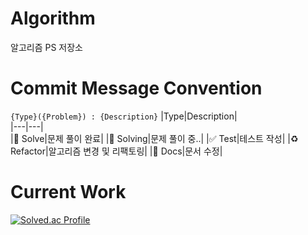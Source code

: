 # Algorithm
알고리즘 PS 저장소

# Commit Message Convention 
`{Type}({Problem}) : {Description}`
|Type|Description|  
|---|---|  
|:tada: Solve|문제 풀이 완료|
|:bookmark: Solving|문제 풀이 중..|
|:white_check_mark: Test|테스트 작성|
|:recycle: Refactor|알고리즘 변경 및 리팩토링|
|:memo: Docs|문서 수정| 

# Current Work
[![Solved.ac Profile](http://mazassumnida.wtf/api/v2/generate_badge?boj=hgdkim2)](https://solved.ac/hgdkim2/)

